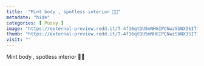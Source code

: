 ```yaml
---
title:  "Mint body , spotless interior 🤙🏻"
metadate: "hide"
categories: [ Pussy ]
image: "https://external-preview.redd.it/T-4f16qtDU5mNHGIPCNwzSbNX3SIT1EmE_LNYMZyHe0.jpg?auto=webp&s=13f696609778798ad1e1521d6062168f7b505a50"
thumb: "https://external-preview.redd.it/T-4f16qtDU5mNHGIPCNwzSbNX3SIT1EmE_LNYMZyHe0.jpg?width=1080&crop=smart&auto=webp&s=6d76a21b913639acb7199ada325fdb663329959e"
visit: ""
---
```

Mint body , spotless interior 🤙🏻
